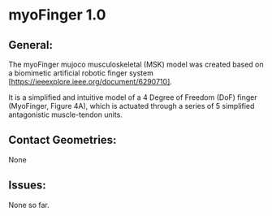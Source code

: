 # myoFinger 1.0

## General:

The myoFinger mujoco musculoskeletal (MSK) model was created based on a biomimetic artificial robotic finger system [https://ieeexplore.ieee.org/document/6290710].

It is a simplified and intuitive model of a 4 Degree of Freedom (DoF) finger (MyoFinger, Figure 4A), which is actuated through a series of 5 simplified antagonistic muscle-tendon units.

## Contact Geometries:

None


## Issues:

None so far.
